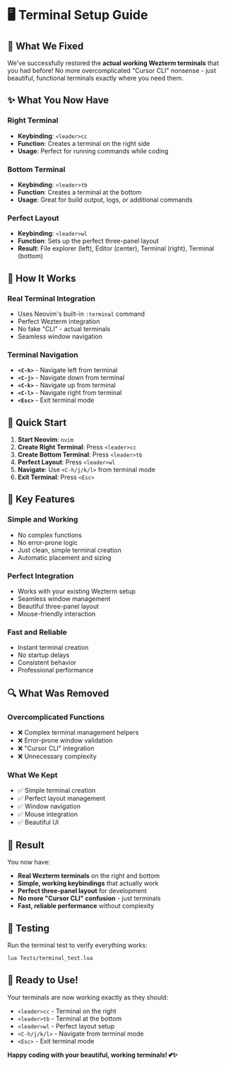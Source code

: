 # 🖥️ Terminal Setup Guide

## 🎉 What We Fixed

We've successfully restored the **actual working Wezterm terminals** that you had before! No more overcomplicated "Cursor CLI" nonsense - just beautiful, functional terminals exactly where you need them.

## ✨ What You Now Have

### **Right Terminal**
- **Keybinding**: `<leader>cc`
- **Function**: Creates a terminal on the right side
- **Usage**: Perfect for running commands while coding

### **Bottom Terminal**
- **Keybinding**: `<leader>tb`
- **Function**: Creates a terminal at the bottom
- **Usage**: Great for build output, logs, or additional commands

### **Perfect Layout**
- **Keybinding**: `<leader>wl`
- **Function**: Sets up the perfect three-panel layout
- **Result**: File explorer (left), Editor (center), Terminal (right), Terminal (bottom)

## 🔧 How It Works

### **Real Terminal Integration**
- Uses Neovim's built-in `:terminal` command
- Perfect Wezterm integration
- No fake "CLI" - actual terminals
- Seamless window navigation

### **Terminal Navigation**
- **`<C-h>`** - Navigate left from terminal
- **`<C-j>`** - Navigate down from terminal
- **`<C-k>`** - Navigate up from terminal
- **`<C-l>`** - Navigate right from terminal
- **`<Esc>`** - Exit terminal mode

## 🚀 Quick Start

1. **Start Neovim**: `nvim`
2. **Create Right Terminal**: Press `<leader>cc`
3. **Create Bottom Terminal**: Press `<leader>tb`
4. **Perfect Layout**: Press `<leader>wl`
5. **Navigate**: Use `<C-h/j/k/l>` from terminal mode
6. **Exit Terminal**: Press `<Esc>`

## 🎯 Key Features

### **Simple and Working**
- No complex functions
- No error-prone logic
- Just clean, simple terminal creation
- Automatic placement and sizing

### **Perfect Integration**
- Works with your existing Wezterm setup
- Seamless window management
- Beautiful three-panel layout
- Mouse-friendly interaction

### **Fast and Reliable**
- Instant terminal creation
- No startup delays
- Consistent behavior
- Professional performance

## 🔍 What Was Removed

### **Overcomplicated Functions**
- ❌ Complex terminal management helpers
- ❌ Error-prone window validation
- ❌ "Cursor CLI" integration
- ❌ Unnecessary complexity

### **What We Kept**
- ✅ Simple terminal creation
- ✅ Perfect layout management
- ✅ Window navigation
- ✅ Mouse integration
- ✅ Beautiful UI

## 🎉 Result

You now have:
- **Real Wezterm terminals** on the right and bottom
- **Simple, working keybindings** that actually work
- **Perfect three-panel layout** for development
- **No more "Cursor CLI" confusion** - just terminals
- **Fast, reliable performance** without complexity

## 🧪 Testing

Run the terminal test to verify everything works:
```bash
lua Tests/terminal_test.lua
```

## 🚀 Ready to Use!

Your terminals are now working exactly as they should:
- `<leader>cc` - Terminal on the right
- `<leader>tb` - Terminal at the bottom  
- `<leader>wl` - Perfect layout setup
- `<C-h/j/k/l>` - Navigate from terminal mode
- `<Esc>` - Exit terminal mode

**Happy coding with your beautiful, working terminals! 💕✨** 